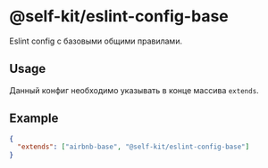 # @self-kit/eslint-config-base

Eslint config с базовыми общими правилами.

## Usage
Данный конфиг необходимо указывать в конце массива ```extends```.

## Example

```json
{
  "extends": ["airbnb-base", "@self-kit/eslint-config-base"]
}
```

